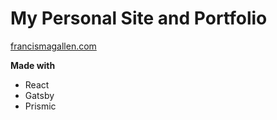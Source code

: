 # My Personal Site and Portfolio

[francismagallen.com](https://francismagallen.com)

**Made with**
- React
- Gatsby
- Prismic